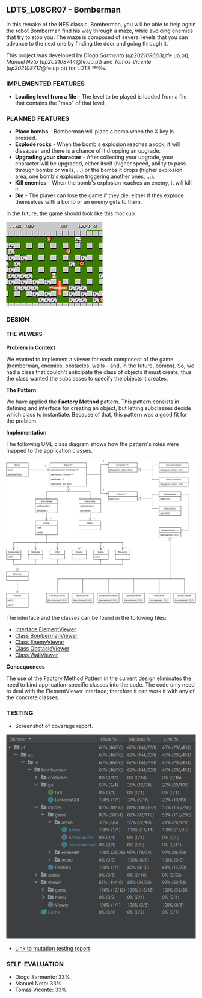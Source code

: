 ## LDTS_L08GR07 - Bomberman

In this remake of the NES classic, Bomberman, you will be able to help again the robot Bomberman find his way through a maze, while avoiding enemies that try to stop you.
The maze is composed of several levels that you can advance to the next one by finding the door and going through it. 

This project was developed by *Diogo Sarmento* (*up202109663*@fe.up.pt), *Manuel Neto* (*up202108744*@fe.up.pt) and *Tomás Vicente* (*up202108717*@fe.up.pt) for LDTS 2022⁄23.

### IMPLEMENTED FEATURES

- **Loading level from a file** - The level to be played is loaded from a file that contains the "map" of that level.

### PLANNED FEATURES

- **Place bombs** - Bomberman will place a bomb when the X key is pressed.
- **Explode rocks** - When the bomb's explosion reaches a rock, it will dissapear and there is a chance of it dropping an upgrade.
- **Upgrading your character** - After collecting your upgrade, your character will be upgraded, either itself (higher speed, ability to pass through bombs or walls, ...) or the bombs it drops (higher explosion area, one bomb's explosion triggering another ones, ...).
- **Kill enemies** - When the bomb's explosion reaches an enemy, it will kill it.
- **Die** - The player can lose the game if they die, either if they explode themselves with a bomb or an enemy gets to them.

In the future, the game should look like this mockup:

![img](mockup.png)

### DESIGN

#### THE VIEWERS

**Problem in Context**

We wanted to implement a viewer for each component of the game (bomberman, enemies, obstacles, walls - and, in the future, bombs).
So, we had a class that couldn't anticipate the class of objects it must create, thus the class wanted the subclasses to specify the objects it creates.

**The Pattern**

We have applied the **Factory Method** pattern.
This pattern consists in defining and interface for creating an object, but letting subclasses decide which class to instantiate.
Because of that, this pattern was a good fit for the problem.

**Implementation**

The following UML class diagram shows how the pattern's roles were mapped to the application classes.

![img](bomberman-UML.png)

The interface and the classes can be found in the following files:

- [Interface ElementViewer](../src/main/java/pt/up/fe/bomberman/viewer/game/ElementViewer.java)
- [Class BombermanViewer](../src/main/java/pt/up/fe/bomberman/viewer/game/BombermanViewer.java)
- [Class EnemyViewer](../src/main/java/pt/up/fe/bomberman/viewer/game/EnemyViewer.java)
- [Class ObstacleViewer](../src/main/java/pt/up/fe/bomberman/viewer/game/ObstacleViewer.java)
- [Class WallViewer](../src/main/java/pt/up/fe/bomberman/viewer/game/WallViewer.java)

**Consequences**

The use of the Factory Method Pattern in the current design eliminates the need to bind application-specific classes into the code.
The code only need to deal with the ElementViewer interface; therefore it can work it with any of the concrete classes.

### TESTING

- Screenshot of coverage report.

![Alt text](coverage_tests.png?raw=true "Coverage Report")

- [Link to mutation testing report](report/index.html)

### SELF-EVALUATION

- Diogo Sarmento: 33%
- Manuel Neto: 33%
- Tomás Vicente: 33%
